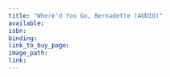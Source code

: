 ```yaml
---
title: "Where'd You Go, Bernadette (AUDIO)"
available:
isbn:
binding:
link_to_buy_page:
image_path:
link:
---
```

